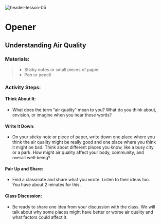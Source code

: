 ![header-lesson-05](assets/header-lesson-05.png)

# Opener

## Understanding Air Quality

### Materials:

> - Sticky notes or small pieces of paper
> - Pen or pencil

### Activity Steps:

#### Think About It:
- What does the term “air quality” mean to you? What do you think about, envision, or imagine when you hear those words?

#### Write It Down:
- On your sticky note or piece of paper, write down one place where you think the air quality might be really good and one place where you think it might be bad. Think about different places you know, like a busy city or a park. How might air quality affect your body, community, and overall well-being?

#### Pair Up and Share:
- Find a classmate and share what you wrote. Listen to their ideas too. You have about 2 minutes for this.

#### Class Discussion:
- Be ready to share one idea from your discussion with the class. We will talk about why some places might have better or worse air quality and what factors could affect it.
